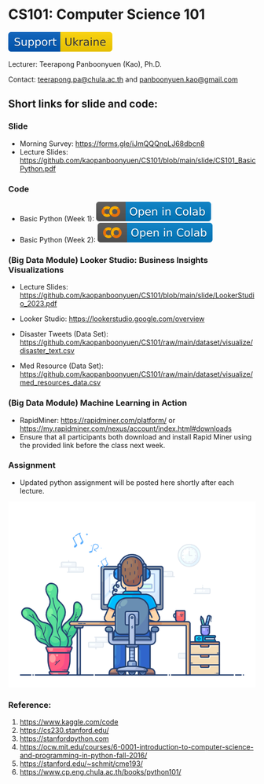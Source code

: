 # CS101: Computer Science 101

[![Support-Ukraine](https://raw.githubusercontent.com/kaopanboonyuen/2110446_DataScience_2021s2/main/img/Support-Ukraine-FFD500.svg)](https://supportukrainenow.org/)

Lecturer: Teerapong Panboonyuen (Kao), Ph.D.

Contact: teerapong.pa@chula.ac.th and panboonyuen.kao@gmail.com

## Short links for slide and code:

### Slide

- Morning Survey: https://forms.gle/iJmQQQnqLJ68dbcn8
- Lecture Slides: https://github.com/kaopanboonyuen/CS101/blob/main/slide/CS101_BasicPython.pdf
### Code

- Basic Python (Week 1): [![Open In Colab](https://raw.githubusercontent.com/kaopanboonyuen/2110446_DataScience_2021s2/main/img/colab-badge.svg)](https://colab.research.google.com/github/kaopanboonyuen/CS101/blob/main/code/CS101_BasicPython_01_toStudent.ipynb)
- Basic Python (Week 2): [![Open In Colab](https://raw.githubusercontent.com/kaopanboonyuen/2110446_DataScience_2021s2/main/img/colab-badge.svg)](https://colab.research.google.com/github/kaopanboonyuen/CS101/blob/main/code/CS101_BasicPython_02_toStudent.ipynb)

### (Big Data Module) Looker Studio: Business Insights Visualizations

- Lecture Slides: https://github.com/kaopanboonyuen/CS101/blob/main/slide/LookerStudio_2023.pdf

- Looker Studio: https://lookerstudio.google.com/overview
- Disaster Tweets (Data Set): https://github.com/kaopanboonyuen/CS101/raw/main/dataset/visualize/disaster_text.csv
- Med Resource (Data Set): https://github.com/kaopanboonyuen/CS101/raw/main/dataset/visualize/med_resources_data.csv

### (Big Data Module) Machine Learning in Action

- RapidMiner: https://rapidminer.com/platform/ or https://my.rapidminer.com/nexus/account/index.html#downloads
- Ensure that all participants both download and install Rapid Miner using the provided link before the class next week.

### Assignment

- Updated python assignment will be posted here shortly after each lecture.

![](https://github.com/kaopanboonyuen/CS101/raw/main/img/python_coding.gif)

### Reference:

1. https://www.kaggle.com/code
2. https://cs230.stanford.edu/
3. https://stanfordpython.com
4. https://ocw.mit.edu/courses/6-0001-introduction-to-computer-science-and-programming-in-python-fall-2016/
5. https://stanford.edu/~schmit/cme193/
6. https://www.cp.eng.chula.ac.th/books/python101/